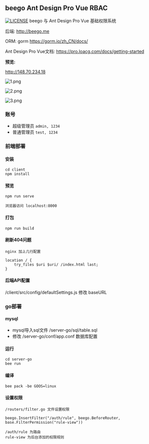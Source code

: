 ## beego Ant Design Pro Vue RBAC

[![LICENSE](https://img.shields.io/badge/license-Anti%20996-blue.svg)](https://github.com/996icu/996.ICU/blob/master/LICENSE)
beego 与 Ant Design Pro Vue 基础权限系统  

后端: http://beego.me 

ORM: gorm https://gorm.io/zh_CN/docs/

Ant Design Pro Vue文档: https://pro.loacg.com/docs/getting-started

**预览:**

http://148.70.234.18



![1.png](https://image.jnemall.com/uploads/attachment/20191021/4487711810264ac99177ba5eb9f7e6b3.jpg)

![2.png](https://image.jnemall.com/uploads/attachment/20191021/676656cd0bd2536dbca48c8bf8a1c988.png)

![3.png](https://image.jnemall.com/uploads/attachment/20191021/3d8028a2f9f9c0606445cfdf8572da09.png)

### 账号
* 超级管理员 `admin, 1234` 
* 普通管理员 `test, 1234`

### 前端部署
#### 安装
```
cd client
npm install
```
#### 预览
```
npm run serve

浏览器访问 localhost:8000
```
#### 打包
```
npm run build
```
#### 刷新404问题
```
nginx 加上几行配置

location / {
    try_files $uri $uri/ /index.html last;
}
```
#### 后端API配置
/client/src/config/defaultSettings.js  修改 baseURL

### go部署

#### mysql
* mysql导入sql文件  /server-go/sql/table.sql 
* 修改 /server-go/conf/app.conf 数据库配置

#### 运行

```
cd server-go
bee run 
```

#### 编译
```
bee pack -be GOOS=linux
```

#### 设置权限
```
/routers/filter.go 文件设置权限

beego.InsertFilter("/auth/rule", beego.BeforeRouter, base.FilterPermission("rule-view"))

/auth/rule 为路由
rule-view 为后台添加的权限规则
```

